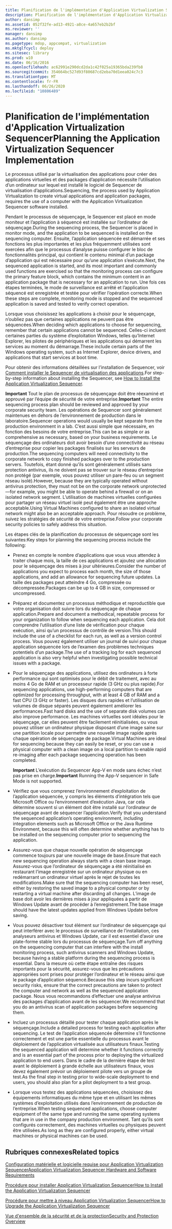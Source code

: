 ```yaml
---
title: Planification de l'implémentation d'Application Virtualization Sequencer
description: Planification de l'implémentation d'Application Virtualization Sequencer
author: dansimp
ms.assetid: 052f32fe-ad13-4921-a8ce-4a657eb2b2bf
ms.reviewer: ''
manager: dansimp
ms.author: dansimp
ms.pagetype: mdop, appcompat, virtualization
ms.mktglfcycl: deploy
ms.sitesec: library
ms.prod: w10
ms.date: 06/16/2016
ms.openlocfilehash: ac62991e290dcd2da1c42f025a19365bda239fb8
ms.sourcegitcommit: 354664bc527d93f80687cd2eba70d1eea024c7c3
ms.translationtype: MT
ms.contentlocale: fr-FR
ms.lasthandoff: 06/26/2020
ms.locfileid: "10806489"
---
```

# <span data-ttu-id="3298a-103">Planification de l'implémentation d'Application Virtualization Sequencer</span><span class="sxs-lookup"><span data-stu-id="3298a-103">Planning the Application Virtualization Sequencer Implementation</span></span>


<span data-ttu-id="3298a-104">Le processus utilisé par la virtualisation des applications pour créer des applications virtuelles et des packages d’application nécessite l’utilisation d’un ordinateur sur lequel est installé le logiciel de Sequencer de virtualisation d’applications.</span><span class="sxs-lookup"><span data-stu-id="3298a-104">Sequencing, the process used by Application Virtualization to create virtual applications and application packages, requires the use of a computer with the Application Virtualization Sequencer software installed.</span></span>

<span data-ttu-id="3298a-105">Pendant le processus de séquençage, le Sequencer est placé en mode moniteur et l’application à séquencé est installée sur l’ordinateur de séquençage.</span><span class="sxs-lookup"><span data-stu-id="3298a-105">During the sequencing process, the Sequencer is placed in monitor mode, and the application to be sequenced is installed on the sequencing computer.</span></span> <span data-ttu-id="3298a-106">Ensuite, l’application séquencée est démarrée et ses fonctions les plus importantes et les plus fréquemment utilisées sont exercées afin que le processus d’analyse puisse configurer le bloc de fonctionnalités principal, qui contient le contenu minimal d’un package d’application qui est nécessaire pour qu’une application s’exécute.</span><span class="sxs-lookup"><span data-stu-id="3298a-106">Next, the sequenced application is started, and its most important and commonly used functions are exercised so that the monitoring process can configure the primary feature block, which contains the minimum content in an application package that is necessary for an application to run.</span></span> <span data-ttu-id="3298a-107">Une fois ces étapes terminées, le mode de surveillance est arrêté et l’application séquencé est enregistrée et testée pour vérifier l’opération correcte.</span><span class="sxs-lookup"><span data-stu-id="3298a-107">When these steps are complete, monitoring mode is stopped and the sequenced application is saved and tested to verify correct operation.</span></span>

<span data-ttu-id="3298a-108">Lorsque vous choisissez les applications à choisir pour le séquençage, n’oubliez pas que certaines applications ne peuvent pas être séquencées.</span><span class="sxs-lookup"><span data-stu-id="3298a-108">When deciding which applications to choose for sequencing, remember that certain applications cannot be sequenced.</span></span> <span data-ttu-id="3298a-109">Celles-ci incluent certaines parties du système d’exploitation Windows, telles qu’Internet Explorer, les pilotes de périphériques et les applications qui démarrent les services au moment du démarrage.</span><span class="sxs-lookup"><span data-stu-id="3298a-109">These include certain parts of the Windows operating system, such as Internet Explorer, device drivers, and applications that start services at boot time.</span></span>

<span data-ttu-id="3298a-110">Pour obtenir des informations détaillées sur l’installation de Sequencer, voir [Comment installer le Sequencer de virtualisation des applications](how-to-install-the-application-virtualization-sequencer.md).</span><span class="sxs-lookup"><span data-stu-id="3298a-110">For step-by-step information about installing the Sequencer, see [How to Install the Application Virtualization Sequencer](how-to-install-the-application-virtualization-sequencer.md).</span></span>

<span data-ttu-id="3298a-111">**Important**  Tout le plan de processus de séquençage doit être réexaminé et approuvé par l’équipe de sécurité de votre entreprise.</span><span class="sxs-lookup"><span data-stu-id="3298a-111">**Important** The entire sequencing process plan should be reviewed and approved by your corporate security team.</span></span> <span data-ttu-id="3298a-112">Les opérations de Sequencer sont généralement maintenues en dehors de l’environnement de production dans le laboratoire.</span><span class="sxs-lookup"><span data-stu-id="3298a-112">Sequencer operations would usually be kept separate from the production environment in a lab.</span></span> <span data-ttu-id="3298a-113">C’est aussi simple que nécessaire, en fonction des besoins de votre entreprise.</span><span class="sxs-lookup"><span data-stu-id="3298a-113">This can be as simple or as comprehensive as necessary, based on your business requirements.</span></span> <span data-ttu-id="3298a-114">Le séquençage des ordinateurs doit avoir besoin d’une connectivité au réseau d’entreprise pour copier les packages finalisés sur les serveurs de production.</span><span class="sxs-lookup"><span data-stu-id="3298a-114">The sequencing computers will need connectivity to the corporate network to copy finished packages over to the production servers.</span></span> <span data-ttu-id="3298a-115">Toutefois, étant donné qu’ils sont généralement utilisés sans protection antivirus, ils ne doivent pas se trouver sur le réseau d’entreprise non protégé (par exemple, vous pouvez utiliser un pare-feu ou un segment réseau isolé).</span><span class="sxs-lookup"><span data-stu-id="3298a-115">However, because they are typically operated without antivirus protection, they must not be on the corporate network unprotected—for example, you might be able to operate behind a firewall or on an isolated network segment.</span></span> <span data-ttu-id="3298a-116">L’utilisation de machines virtuelles configurées pour partager un réseau virtuel isolé peut également être une approche acceptable.</span><span class="sxs-lookup"><span data-stu-id="3298a-116">Using Virtual Machines configured to share an isolated virtual network might also be an acceptable approach.</span></span> <span data-ttu-id="3298a-117">Pour résoudre ce problème, suivez les stratégies de sécurité de votre entreprise.</span><span class="sxs-lookup"><span data-stu-id="3298a-117">Follow your corporate security policies to safely address this situation.</span></span>

 

<span data-ttu-id="3298a-118">Les étapes clés de la planification du processus de séquençage sont les suivantes:</span><span class="sxs-lookup"><span data-stu-id="3298a-118">Key steps for planning the sequencing process include the following:</span></span>

-   <span data-ttu-id="3298a-119">Prenez en compte le nombre d’applications que vous vous attendez à traiter chaque mois, la taille de ces applications et ajoutez une allocation pour le séquençage des mises à jour ultérieures.</span><span class="sxs-lookup"><span data-stu-id="3298a-119">Consider the number of applications you expect to process each month, the size of those applications, and add an allowance for sequencing future updates.</span></span> <span data-ttu-id="3298a-120">La taille des packages peut atteindre 4 Go, compressée ou décompressée.</span><span class="sxs-lookup"><span data-stu-id="3298a-120">Packages can be up to 4 GB in size, compressed or uncompressed.</span></span>

-   <span data-ttu-id="3298a-121">Préparez et documentez un processus méthodique et reproductible que votre organisation doit suivre lors du séquençage de chaque application.</span><span class="sxs-lookup"><span data-stu-id="3298a-121">Prepare and document a methodical, repeatable process for your organization to follow when sequencing each application.</span></span> <span data-ttu-id="3298a-122">Cela doit comprendre l’utilisation d’une liste de vérification pour chaque exécution, ainsi qu’un processus de contrôle de version.</span><span class="sxs-lookup"><span data-stu-id="3298a-122">This should include the use of a checklist for each run, as well as a version control process.</span></span> <span data-ttu-id="3298a-123">Vous pouvez également utiliser un journal de suivi pour chaque application séquencée lors de l’examen des problèmes techniques potentiels d’un package.</span><span class="sxs-lookup"><span data-stu-id="3298a-123">The use of a tracking log for each sequenced application is also very helpful when investigating possible technical issues with a package.</span></span>

-   <span data-ttu-id="3298a-124">Pour le séquençage des applications, utilisez des ordinateurs à forte performance qui sont optimisés pour le débit de traitement, avec au moins 4 Go de RAM et un processeur rapide (3 GHz ou plus rapide).</span><span class="sxs-lookup"><span data-stu-id="3298a-124">For sequencing applications, use high-performing computers that are optimized for processing throughput, with at least 4 GB of RAM and a fast CPU (3 GHz or faster).</span></span> <span data-ttu-id="3298a-125">Les disques durs rapides et l’utilisation de volumes de disque séparés peuvent également améliorer les performances.</span><span class="sxs-lookup"><span data-stu-id="3298a-125">Fast hard disks and the use of separate disk volumes can also improve performance.</span></span> <span data-ttu-id="3298a-126">Les machines virtuelles sont idéales pour le séquençage, car elles peuvent être facilement réinitialisées, ou vous pouvez utiliser un ordinateur physique disposant d’une image saine sur une partition locale pour permettre une nouvelle image rapide après chaque opération de séquençage de package.</span><span class="sxs-lookup"><span data-stu-id="3298a-126">Virtual Machines are ideal for sequencing because they can easily be reset, or you can use a physical computer with a clean image on a local partition to enable rapid re-imaging after each package sequencing operation has been completed.</span></span>

    <span data-ttu-id="3298a-127">**Important**  L’exécution du Sequencer App-V en mode sans échec n’est pas prise en charge.</span><span class="sxs-lookup"><span data-stu-id="3298a-127">**Important** Running the App-V sequencer in Safe Mode is not supported.</span></span>

     

-   <span data-ttu-id="3298a-128">Vérifiez que vous comprenez l’environnement d’exploitation de l’application séquencée, y compris les éléments d’intégration tels que Microsoft Office ou l’environnement d’exécution Java, car cela détermine souvent si un élément doit être installé sur l’ordinateur de séquençage avant de séquencer l’application.</span><span class="sxs-lookup"><span data-stu-id="3298a-128">Verify that you understand the sequenced application’s operating environment, including integration elements such as Microsoft Office or the Java Runtime Environment, because this will often determine whether anything has to be installed on the sequencing computer prior to sequencing the application.</span></span>

-   <span data-ttu-id="3298a-129">Assurez-vous que chaque nouvelle opération de séquençage commence toujours par une nouvelle image de base.</span><span class="sxs-lookup"><span data-stu-id="3298a-129">Ensure that each new sequencing operation always starts with a clean base image.</span></span> <span data-ttu-id="3298a-130">Assurez-vous que l’ordinateur de séquençage a été réinitialisé en restaurant l’image enregistrée sur un ordinateur physique ou en redémarrant un ordinateur virtuel après le rejet de toutes les modifications.</span><span class="sxs-lookup"><span data-stu-id="3298a-130">Make sure that the sequencing computer has been reset, either by restoring the saved image to a physical computer or by restarting a virtual machine after discarding all changes.</span></span> <span data-ttu-id="3298a-131">L’image de base doit avoir les dernières mises à jour appliquées à partir de Windows Update avant de procéder à l’enregistrement.</span><span class="sxs-lookup"><span data-stu-id="3298a-131">The base image should have the latest updates applied from Windows Update before saving.</span></span>

-   <span data-ttu-id="3298a-132">Vous pouvez désactiver tout élément sur l’ordinateur de séquençage qui peut interférer avec le processus de surveillance de l’installation, ces analyseurs antivirus et Windows Update, car il est essentiel d’avoir une plate-forme stable lors du processus de séquençage.</span><span class="sxs-lookup"><span data-stu-id="3298a-132">Turn off anything on the sequencing computer that can interfere with the install monitoring process, such antivirus scanners and Windows Update, because having a stable platform during the sequencing process is essential.</span></span> <span data-ttu-id="3298a-133">Dans la mesure où cette étape entraîne des risques importants pour la sécurité, assurez-vous que les précautions appropriées sont prises pour protéger l’ordinateur et le réseau ainsi que le package d’application séquencé.</span><span class="sxs-lookup"><span data-stu-id="3298a-133">Because this step incurs significant security risks, ensure that the correct precautions are taken to protect the computer and network as well as the sequenced application package.</span></span> <span data-ttu-id="3298a-134">Nous vous recommandons d’effectuer une analyse antivirus des packages d’application avant de les séquencer.</span><span class="sxs-lookup"><span data-stu-id="3298a-134">We recommend that you do an antivirus scan of application packages before sequencing them.</span></span>

-   <span data-ttu-id="3298a-135">Incluez un processus détaillé pour tester chaque application après le séquençage.</span><span class="sxs-lookup"><span data-stu-id="3298a-135">Include a detailed process for testing each application after sequencing.</span></span> <span data-ttu-id="3298a-136">Le test de l’application séquencée détermine s’il fonctionne correctement et est une partie essentielle du processus avant le déploiement de l’application virtualisée aux utilisateurs finaux.</span><span class="sxs-lookup"><span data-stu-id="3298a-136">Testing the sequenced application will determine whether it functions correctly and is an essential part of the process prior to deploying the virtualized application to end users.</span></span> <span data-ttu-id="3298a-137">Dans le cadre de la dernière étape de test avant le déploiement à grande échelle aux utilisateurs finaux, vous devez également prévoir un déploiement pilote vers un groupe de test.</span><span class="sxs-lookup"><span data-stu-id="3298a-137">As the final step in testing prior to wide-scale deployment to end users, you should also plan for a pilot deployment to a test group.</span></span>

-   <span data-ttu-id="3298a-138">Lorsque vous testez des applications séquencées, choisissez des équipements informatiques du même type et en utilisant les mêmes systèmes d’exploitation utilisés dans l’environnement de production de l’entreprise.</span><span class="sxs-lookup"><span data-stu-id="3298a-138">When testing sequenced applications, choose computer equipment of the same type and running the same operating systems that are in use in the company production environment.</span></span> <span data-ttu-id="3298a-139">Tant qu’ils sont configurés correctement, des machines virtuelles ou physiques peuvent être utilisées.</span><span class="sxs-lookup"><span data-stu-id="3298a-139">As long as they are configured properly, either virtual machines or physical machines can be used.</span></span>

## <span data-ttu-id="3298a-140">Rubriques connexes</span><span class="sxs-lookup"><span data-stu-id="3298a-140">Related topics</span></span>


[<span data-ttu-id="3298a-141">Configuration matérielle et logicielle requise pour Application Virtualization Sequencer</span><span class="sxs-lookup"><span data-stu-id="3298a-141">Application Virtualization Sequencer Hardware and Software Requirements</span></span>](application-virtualization-sequencer-hardware-and-software-requirements.md)

[<span data-ttu-id="3298a-142">Procédure pour installer Application Virtualization Sequencer</span><span class="sxs-lookup"><span data-stu-id="3298a-142">How to Install the Application Virtualization Sequencer</span></span>](how-to-install-the-application-virtualization-sequencer.md)

[<span data-ttu-id="3298a-143">Procédure pour mettre à niveau Application Virtualization Sequencer</span><span class="sxs-lookup"><span data-stu-id="3298a-143">How to Upgrade the Application Virtualization Sequencer</span></span>](how-to-upgrade-the-application-virtualization-sequencer.md)

[<span data-ttu-id="3298a-144">Vue d'ensemble de la sécurité et de la protection</span><span class="sxs-lookup"><span data-stu-id="3298a-144">Security and Protection Overview</span></span>](security-and-protection-overview.md)

 

 





